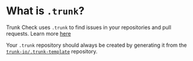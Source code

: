 # What is `.trunk`?

Trunk Check uses `.trunk` to find issues in your repositories and pull requests. Learn more
[here][check-github-integration]

Your `.trunk` repository should always be created by generating it from the
[`trunk-io/.trunk-template`](https://github.com/trunk-io/.trunk-template) repository.

[check-github-integration]: https://docs.trunk.io/docs/check-github-integration
